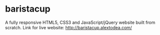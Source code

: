 # baristacup
A fully responsive HTML5, CSS3 and JavaScript/jQuery website built from scratch.
Link for live website: http://baristacup.alextodea.com/
